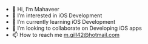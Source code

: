 - 👋 Hi, I’m Mahaveer
- 👀 I’m interested in iOS Development
- 🌱 I’m currently learning iOS Development
- 💞️ I’m looking to collaborate on Developing iOS apps
- 📫 How to reach me m.gill42@hotmail.com

<!---
mgill42/mgill42 is a ✨ special ✨ repository because its `README.md` (this file) appears on your GitHub profile.
You can click the Preview link to take a look at your changes.
--->
